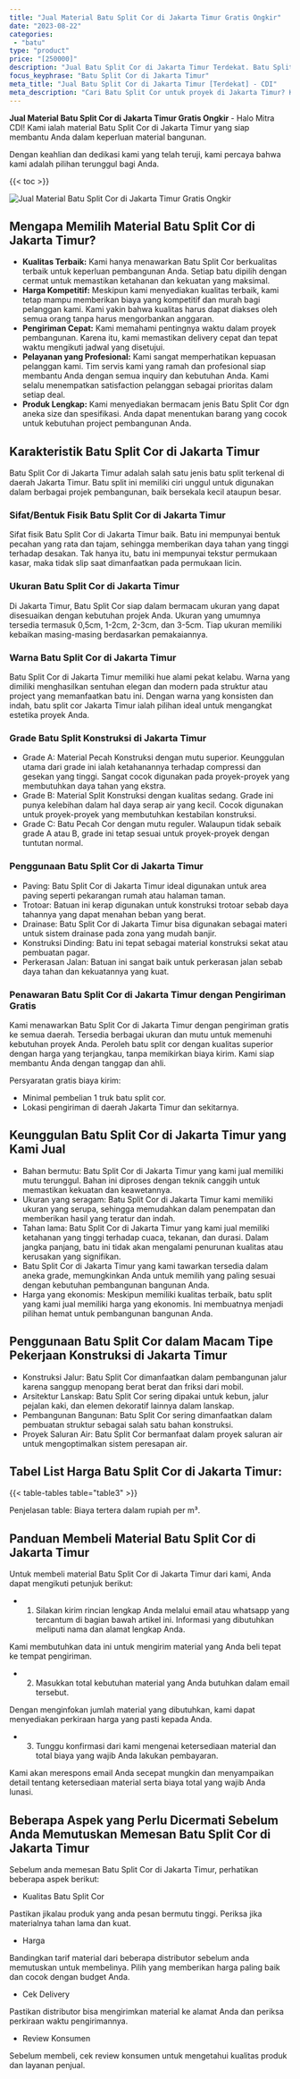 ```yaml
---
title: "Jual Material Batu Split Cor di Jakarta Timur Gratis Ongkir"
date: "2023-08-22"
categories:
 - "batu"
type: "product"
price: "[250000]"
description: "Jual Batu Split Cor di Jakarta Timur Terdekat. Batu Split Cor ini sering dipakai dalam proyek konstruksi sebagai material cor beton yang berkualitas dan awet. Kontak kami untuk mendapatkan informasi lebih lanjut."
focus_keyphrase: "Batu Split Cor di Jakarta Timur"
meta_title: "Jual Batu Split Cor di Jakarta Timur [Terdekat] - CDI"
meta_description: "Cari Batu Split Cor untuk proyek di Jakarta Timur? Kami menawarkan Batu Split Cor berkualitas untuk campuran beton. Segera dapatkan penawaran terbaik."
---
```


**Jual Material Batu Split Cor di Jakarta Timur Gratis Ongkir** - Halo Mitra CDI! Kami ialah material Batu Split Cor di Jakarta Timur yang siap membantu Anda dalam keperluan material bangunan.

Dengan keahlian dan dedikasi kami yang telah teruji, kami percaya bahwa kami adalah pilihan terunggul bagi Anda.

{{< toc >}}

![Jual Material Batu Split Cor di Jakarta Timur Gratis Ongkir](/images/batu/batu-split-15.jpg)

## Mengapa Memilih Material Batu Split Cor di Jakarta Timur?

*   **Kualitas Terbaik:** Kami hanya menawarkan Batu Split Cor berkualitas terbaik untuk keperluan pembangunan Anda. Setiap batu dipilih dengan cermat untuk memastikan ketahanan dan kekuatan yang maksimal.
*   **Harga Kompetitif:** Meskipun kami menyediakan kualitas terbaik, kami tetap mampu memberikan biaya yang kompetitif dan murah bagi pelanggan kami. Kami yakin bahwa kualitas harus dapat diakses oleh semua orang tanpa harus mengorbankan anggaran.
*   **Pengiriman Cepat:** Kami memahami pentingnya waktu dalam proyek pembangunan. Karena itu, kami memastikan delivery cepat dan tepat waktu mengikuti jadwal yang disetujui.
*   **Pelayanan yang Profesional:** Kami sangat memperhatikan kepuasan pelanggan kami. Tim servis kami yang ramah dan profesional siap membantu Anda dengan semua inquiry dan kebutuhan Anda. Kami selalu menempatkan satisfaction pelanggan sebagai prioritas dalam setiap deal.
*   **Produk Lengkap:** Kami menyediakan bermacam jenis Batu Split Cor dgn aneka size dan spesifikasi. Anda dapat menentukan barang yang cocok untuk kebutuhan project pembangunan Anda.

## Karakteristik Batu Split Cor di Jakarta Timur

Batu Split Cor di Jakarta Timur adalah salah satu jenis batu split terkenal di daerah Jakarta Timur. Batu split ini memiliki ciri unggul untuk digunakan dalam berbagai projek pembangunan, baik bersekala kecil ataupun besar.

### Sifat/Bentuk Fisik Batu Split Cor di Jakarta Timur

Sifat fisik Batu Split Cor di Jakarta Timur baik. Batu ini mempunyai bentuk pecahan yang rata dan tajam, sehingga memberikan daya tahan yang tinggi terhadap desakan. Tak hanya itu, batu ini mempunyai tekstur permukaan kasar, maka tidak slip saat dimanfaatkan pada permukaan licin.

### Ukuran Batu Split Cor di Jakarta Timur

Di Jakarta Timur, Batu Split Cor siap dalam bermacam ukuran yang dapat disesuaikan dengan kebutuhan projek Anda. Ukuran yang umumnya tersedia termasuk 0,5cm, 1-2cm, 2-3cm, dan 3-5cm. Tiap ukuran memiliki kebaikan masing-masing berdasarkan pemakaiannya.

### Warna Batu Split Cor di Jakarta Timur

Batu Split Cor di Jakarta Timur memiliki hue alami pekat kelabu. Warna yang dimiliki menghasilkan sentuhan elegan dan modern pada struktur atau project yang memanfaatkan batu ini. Dengan warna yang konsisten dan indah, batu split cor Jakarta Timur ialah pilihan ideal untuk mengangkat estetika proyek Anda.

### Grade Batu Split Konstruksi di Jakarta Timur

*   Grade A: Material Pecah Konstruksi dengan mutu superior. Keunggulan utama dari grade ini ialah ketahanannya terhadap compressi dan gesekan yang tinggi. Sangat cocok digunakan pada proyek-proyek yang membutuhkan daya tahan yang ekstra.
*   Grade B: Material Split Konstruksi dengan kualitas sedang. Grade ini punya kelebihan dalam hal daya serap air yang kecil. Cocok digunakan untuk proyek-proyek yang membutuhkan kestabilan konstruksi.
*   Grade C: Batu Pecah Cor dengan mutu reguler. Walaupun tidak sebaik grade A atau B, grade ini tetap sesuai untuk proyek-proyek dengan tuntutan normal.

### Penggunaan Batu Split Cor di Jakarta Timur

*   Paving: Batu Split Cor di Jakarta Timur ideal digunakan untuk area paving seperti pekarangan rumah atau halaman taman.
*   Trotoar: Batuan ini kerap digunakan untuk konstruksi trotoar sebab daya tahannya yang dapat menahan beban yang berat.
*   Drainase: Batu Split Cor di Jakarta Timur bisa digunakan sebagai materi untuk sistem drainase pada zona yang mudah banjir.
*   Konstruksi Dinding: Batu ini tepat sebagai material konstruksi sekat atau pembuatan pagar.
*   Perkerasan Jalan: Batuan ini sangat baik untuk perkerasan jalan sebab daya tahan dan kekuatannya yang kuat.

### Penawaran Batu Split Cor di Jakarta Timur dengan Pengiriman Gratis

Kami menawarkan Batu Split Cor di Jakarta Timur dengan pengiriman gratis ke semua daerah. Tersedia berbagai ukuran dan mutu untuk memenuhi kebutuhan proyek Anda. Peroleh batu split cor dengan kualitas superior dengan harga yang terjangkau, tanpa memikirkan biaya kirim. Kami siap membantu Anda dengan tanggap dan ahli.

Persyaratan gratis biaya kirim:

*   Minimal pembelian 1 truk batu split cor.
*   Lokasi pengiriman di daerah Jakarta Timur dan sekitarnya.

## Keunggulan Batu Split Cor di Jakarta Timur yang Kami Jual

*   Bahan bermutu: Batu Split Cor di Jakarta Timur yang kami jual memiliki mutu terunggul. Bahan ini diproses dengan teknik canggih untuk memastikan kekuatan dan keawetannya.
*   Ukuran yang seragam: Batu Split Cor di Jakarta Timur kami memiliki ukuran yang serupa, sehingga memudahkan dalam penempatan dan memberikan hasil yang teratur dan indah.
*   Tahan lama: Batu Split Cor di Jakarta Timur yang kami jual memiliki ketahanan yang tinggi terhadap cuaca, tekanan, dan durasi. Dalam jangka panjang, batu ini tidak akan mengalami penurunan kualitas atau kerusakan yang signifikan.
*   Batu Split Cor di Jakarta Timur yang kami tawarkan tersedia dalam aneka grade, memungkinkan Anda untuk memilih yang paling sesuai dengan kebutuhan pembangunan bangunan Anda.
*   Harga yang ekonomis: Meskipun memiliki kualitas terbaik, batu split yang kami jual memiliki harga yang ekonomis. Ini membuatnya menjadi pilihan hemat untuk pembangunan bangunan Anda.

## Penggunaan Batu Split Cor dalam Macam Tipe Pekerjaan Konstruksi di Jakarta Timur

*   Konstruksi Jalur: Batu Split Cor dimanfaatkan dalam pembangunan jalur karena sanggup menopang berat berat dan friksi dari mobil.
*   Arsitektur Lanskap: Batu Split Cor sering dipakai untuk kebun, jalur pejalan kaki, dan elemen dekoratif lainnya dalam lanskap.
*   Pembangunan Bangunan: Batu Split Cor sering dimanfaatkan dalam pembuatan struktur sebagai salah satu bahan konstruksi.
*   Proyek Saluran Air: Batu Split Cor bermanfaat dalam proyek saluran air untuk mengoptimalkan sistem peresapan air.

## Tabel List Harga Batu Split Cor di Jakarta Timur:

{{< table-tables table="table3" >}}

Penjelasan table: Biaya tertera dalam rupiah per m³.

## Panduan Membeli Material Batu Split Cor di Jakarta Timur

Untuk membeli material Batu Split Cor di Jakarta Timur dari kami, Anda dapat mengikuti petunjuk berikut:

*   1. Silakan kirim rincian lengkap Anda melalui email atau whatsapp yang tercantum di bagian bawah artikel ini. Informasi yang dibutuhkan meliputi nama dan alamat lengkap Anda.

Kami membutuhkan data ini untuk mengirim material yang Anda beli tepat ke tempat pengiriman.
*   2. Masukkan total kebutuhan material yang Anda butuhkan dalam email tersebut.

Dengan menginfokan jumlah material yang dibutuhkan, kami dapat menyediakan perkiraan harga yang pasti kepada Anda.
*   3. Tunggu konfirmasi dari kami mengenai ketersediaan material dan total biaya yang wajib Anda lakukan pembayaran.

Kami akan merespons email Anda secepat mungkin dan menyampaikan detail tentang ketersediaan material serta biaya total yang wajib Anda lunasi.

## Beberapa Aspek yang Perlu Dicermati Sebelum Anda Memutuskan Memesan Batu Split Cor di Jakarta Timur

Sebelum anda memesan Batu Split Cor di Jakarta Timur, perhatikan beberapa aspek berikut:

*   Kualitas Batu Split Cor

Pastikan jikalau produk yang anda pesan bermutu tinggi. Periksa jika materialnya tahan lama dan kuat.
*   Harga

Bandingkan tarif material dari beberapa distributor sebelum anda memutuskan untuk membelinya. Pilih yang memberikan harga paling baik dan cocok dengan budget Anda.
*   Cek Delivery

Pastikan distributor bisa mengirimkan material ke alamat Anda dan periksa perkiraan waktu pengirimannya.
*   Review Konsumen

Sebelum membeli, cek review konsumen untuk mengetahui kualitas produk dan layanan penjual.